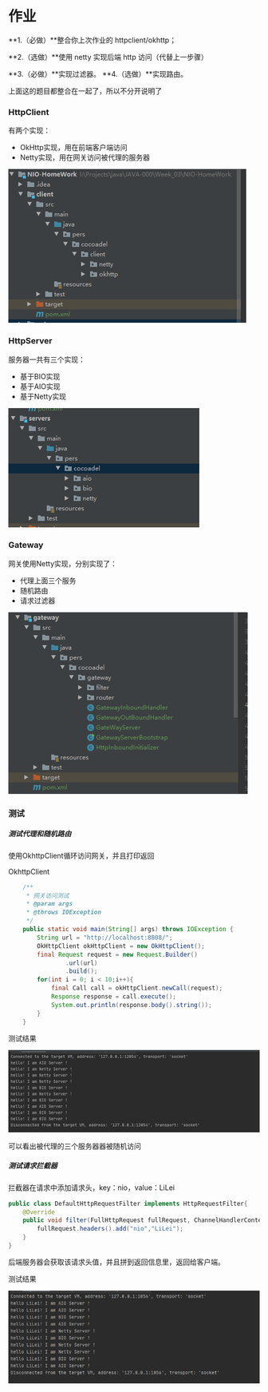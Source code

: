 # 作业

**1.（必做）**整合你上次作业的 httpclient/okhttp；

**2.（选做）**使用 netty 实现后端 http 访问（代替上一步骤）

**3.（必做）**实现过滤器。
**4.（选做）**实现路由。

上面这的题目都整合在一起了，所以不分开说明了



### HttpClient

有两个实现：

- OkHttp实现，用在前端客户端访问
- Netty实现，用在网关访问被代理的服务器

![](client.png)

### HttpServer

服务器一共有三个实现：

- 基于BIO实现
- 基于AIO实现
- 基于Netty实现

![](servers.png)

### Gateway

网关使用Netty实现，分别实现了：

- 代理上面三个服务
- 随机路由
- 请求过滤器

![](gateway.png)

### 测试

##### 测试代理和随机路由

使用OkhttpClient循环访问网关，并且打印返回

OkhttpClient

```java
    /**
     * 网关访问测试
     * @param args
     * @throws IOException
     */
    public static void main(String[] args) throws IOException {
        String url = "http://localhost:8808/";
        OkHttpClient okHttpClient = new OkHttpClient();
        final Request request = new Request.Builder()
                .url(url)
                .build();
        for(int i = 0; i < 10;i++){
            final Call call = okHttpClient.newCall(request);
            Response response = call.execute();
            System.out.println(response.body().string());
        }
    }
```

  测试结果

![](gateway-随机路由测试.png)

可以看出被代理的三个服务器器被随机访问

##### 测试请求拦截器

拦截器在请求中添加请求头，key：nio，value：LiLei

```java
public class DefaultHttpRequestFilter implements HttpRequestFilter{
    @Override
    public void filter(FullHttpRequest fullRequest, ChannelHandlerContext ctx) {
        fullRequest.headers().add("nio","LiLei");
    }
}
```

后端服务器会获取该请求头值，并且拼到返回信息里，返回给客户端。

测试结果

![](gateway-请求拦截.png)